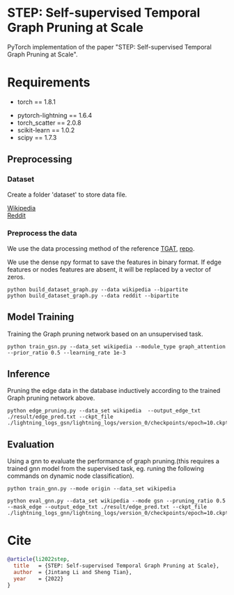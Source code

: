 # STEP: Self-supervised Temporal Graph Pruning at Scale

PyTorch implementation of the paper "STEP: Self-supervised Temporal Graph Pruning at Scale".

# Requirements
+ torch == 1.8.1
- pytorch-lightning == 1.6.4
- torch_scatter == 2.0.8
- scikit-learn == 1.0.2
- scipy == 1.7.3


## Preprocessing

### Dataset
Create a folder 'dataset' to store data file.

[Wikipedia](http://snap.stanford.edu/jodie/wikipedia.csv)  
[Reddit](http://snap.stanford.edu/jodie/reddit.csv)  

### Preprocess the data
We use the data processing method of the reference [TGAT](https://openreview.net/pdf?id=rJeW1yHYwH), [repo](https://github.com/StatsDLMathsRecomSys/Inductive-representation-learning-on-temporal-graphs#inductive-representation-learning-on-temporal-graphs-iclr-2020).

We use the dense npy format to save the features in binary format. If edge features or nodes features are absent, it will be replaced by a vector of zeros.   
  
    python build_dataset_graph.py --data wikipedia --bipartite
    python build_dataset_graph.py --data reddit --bipartite

## Model Training
Training the Graph pruning network based on an unsupervised task.

    python train_gsn.py --data_set wikipedia --module_type graph_attention --prior_ratio 0.5 --learning_rate 1e-3 

   

## Inference
Pruning the edge data in the database inductively according to the trained Graph pruning network above.    

    python edge_pruning.py --data_set wikipedia  --output_edge_txt ./result/edge_pred.txt --ckpt_file  ./lightning_logs_gsn/lightning_logs/version_0/checkpoints/epoch=10.ckpt

## Evaluation
Using a gnn to evaluate the performance of graph pruning.(this requires a trained gnn model from the supervised task, eg. runing the following commands on dynamic node classification).
    
    python train_gnn.py --mode origin --data_set wikipedia

    python eval_gnn.py --data_set wikipedia --mode gsn --pruning_ratio 0.5 --mask_edge --output_edge_txt ./result/edge_pred.txt --ckpt_file ./lightning_logs_gnn/lightning_logs/version_0/checkpoints/epoch=10.ckpt


# Cite
```bibtex
@article{li2022step,
  title   = {STEP: Self-supervised Temporal Graph Pruning at Scale},
  author  = {Jintang Li and Sheng Tian},
  year    = {2022}
}
```
